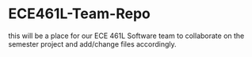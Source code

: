 # ECE461L-Team-Repo

this will be a place for our ECE 461L Software team to collaborate on the semester project and add/change files accordingly.
